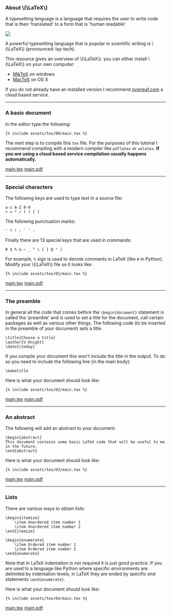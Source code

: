 <h3 id="about-latex">About \(\LaTeX\)</h3>

A typesetting language is a language that requires the user to write code that
is then 'translated' to a form that is 'human readable'.

<img class="u-full-width" src="{{root}}/assets/img/compile_diagram.png">

A powerful typesetting language that is popular in scientific writing is
\\(\LaTeX\\) (pronounced: lay-tech).

This resource gives an overview of \\(\LaTeX\\): you can either install
\\(\LaTeX\\) on your own computer:

- [MikTeX](http://miktex.org/) on windows 
- [MacTeX](https://tug.org/mactex/) on OS X


If you do not already have an installed version I recommend
[overleaf.com](https://www.overleaf.com/) a cloud based service.

---

<h3 id="a-basic-document">A basic document</h3>

In the editor type the following:

```language-latex
{% include assets/tex/00/main.tex %}
```

The next step is to *compile* this `tex` file.  For the purposes of this
tutorial I recommend compiling with a modern compiler like `pdflatex` or
`xelatex`. **If you are using a cloud based service compilation usually happens
automatically.**

[main.tex]({{root}}/assets/tex/00/main.tex)
[main.pdf]({{root}}/assets/tex/00/main.pdf)

---

<h3 id="special-characters">Special characters</h3>

The following keys are used to type text in a source file:

```language-latex
a-z A-Z 0-9
+ = * / ( ) [ ]
```

The following punctuation marks:

```language-latex
' ? ! : ` ' -
```

Finally there are 13 special keys that are used in commands:

```language-latex
# $ % & ~ _ ^ \ { } @ " |
```

For example, `%` sign is used to denote comments in LaTeX (like `#` in Python). 
Modify your \\(\LaTeX\\) file so it looks like:

```language-latex
{% include assets/tex/01/main.tex %}
```

[main.tex]({{root}}/assets/tex/00/main.tex)
[main.pdf]({{root}}/assets/tex/00/main.pdf)

---

<h3 id="the-preamble">The preamble</h3>

In general all the code that comes before the `\begin{document}` statement is
called the 'preamble' and is used to set a title for the document, call certain
packages as well as various other things. The following code (to be inserted in
the preamble of your document) sets a title:

```language-latex
\title{Choose a title}
\author{V Knight}
\date{\today}
```


If you compile your document this won't include the title in the output. To do
so you need to include the following line (in the main body):

```language-latex
\maketitle
```

Here is what your document should look like:

```language-latex
{% include assets/tex/02/main.tex %}
```

[main.tex]({{root}}/assets/tex/02/main.tex)
[main.pdf]({{root}}/assets/tex/02/main.pdf)

---

<h3 id="an-abstract">An abstract</h3>

The following will add an abstract to your document:

```language-latex
\begin{abstract}
This document contains some basic LaTeX code that will be useful to me in the future.
\end{abstract}
```

Here is what your document should look like:

```language-latex
{% include assets/tex/03/main.tex %}
```

[main.tex]({{root}}/assets/tex/03/main.tex)
[main.pdf]({{root}}/assets/tex/03/main.pdf)

----

<h3 id="lists">Lists</h3>

There are various ways to obtain lists:

```language-latex
\begin{itemize}
	\item Unordered item number 1
	\item Unordered item number 2
\end{itemize}
```

```language-latex
\begin{enumerate}
	\item Ordered item number 1
	\item Ordered item number 2
\end{enumerate}
```

Note that in LaTeX indentation is not required it is just good practice. If you
are used to a language like Python where specific environments are delimited by
indentation levels, in LaTeX they are ended by specific end statements
`\end{enumerate}`.

Here is what your document should look like:

```language-latex
{% include assets/tex/04/main.tex %}
```

[main.tex]({{root}}/assets/tex/04/main.tex)
[main.pdf]({{root}}/assets/tex/04/main.pdf)
